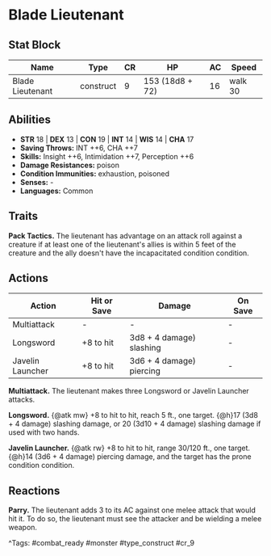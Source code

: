 # Blade Lieutenant

## Stat Block

| Name | Type | CR | HP | AC | Speed |
|------|------|----|----|----|-------|
| Blade Lieutenant | construct | 9 | 153 (18d8 + 72) | 16 | walk 30 |

## Abilities

- **STR** 18 | **DEX** 13 | **CON** 19 | **INT** 14 | **WIS** 14 | **CHA** 17
- **Saving Throws:** INT ++6, CHA ++7  
- **Skills:** Insight ++6, Intimidation ++7, Perception ++6  
- **Damage Resistances:** poison  
- **Condition Immunities:** exhaustion, poisoned  
- **Senses:** -  
- **Languages:** Common

## Traits

**Pack Tactics.** The lieutenant has advantage on an attack roll against a creature if at least one of the lieutenant's allies is within 5 feet of the creature and the ally doesn't have the incapacitated condition condition.


## Actions

| Action | Hit or Save | Damage | On Save |
|--------|--------------|--------|----------|
| Multiattack | - | - | - |
| Longsword | +8 to hit | 3d8 + 4 damage) slashing | - |
| Javelin Launcher | +8 to hit | 3d6 + 4 damage) piercing | - |

**Multiattack.** The lieutenant makes three Longsword or Javelin Launcher attacks.

**Longsword.** {@atk mw} +8 to hit to hit, reach 5 ft., one target. {@h}17 (3d8 + 4 damage) slashing damage, or 20 (3d10 + 4 damage) slashing damage if used with two hands.

**Javelin Launcher.** {@atk rw} +8 to hit to hit, range 30/120 ft., one target. {@h}14 (3d6 + 4 damage) piercing damage, and the target has the prone condition condition.

## Reactions

**Parry.** The lieutenant adds 3 to its AC against one melee attack that would hit it. To do so, the lieutenant must see the attacker and be wielding a melee weapon.



^Tags: #combat_ready #monster #type_construct #cr_9